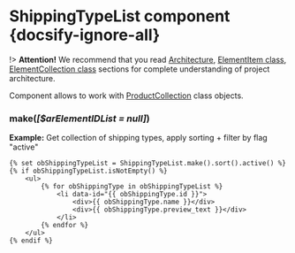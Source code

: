 # ShippingTypeList component {docsify-ignore-all}
          
!> **Attention!**  We recommend that you read [Architecture](home.md#architecture), [ElementItem class](item-class/item-class.md),
[ElementCollection class](collection-class/collection-class.md) sections for complete understanding of  project architecture.

Component allows to work with [ProductCollection](modules/product/collection/collection.md) class objects.

### make(_[$arElementIDList = null]_)

**Example:** Get collection of shipping types, apply sorting + filter by flag "active"
```twig
{% set obShippingTypeList = ShippingTypeList.make().sort().active() %}
{% if obShippingTypeList.isNotEmpty() %}
    <ul>
        {% for obShippingType in obShippingTypeList %}
            <li data-id="{{ obShippingType.id }}">
                <div>{{ obShippingType.name }}</div>
                <div>{{ obShippingType.preview_text }}</div>
            </li>
        {% endfor %}
    </ul>
{% endif %}
```